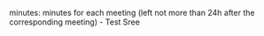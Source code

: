 minutes: minutes for each meeting (left not more than 24h after the corresponding meeting) - Test Sree
